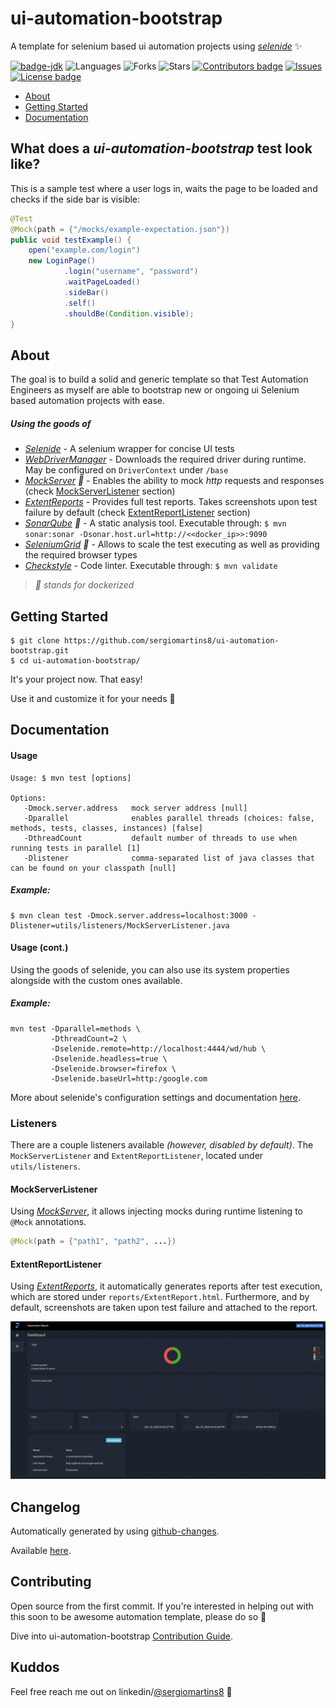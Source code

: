 # ui-automation-bootstrap

A template for selenium based ui automation projects using _[selenide](https://github.com/selenide/selenide)_ ✨

[![badge-jdk](https://img.shields.io/badge/jdk-8-green.svg)](http://www.oracle.com/technetwork/java/javase/downloads/index.html)
![Languages](https://img.shields.io/github/languages/top/sergiomartins8/ui-automation-bootstrap)
![Forks](https://img.shields.io/github/forks/sergiomartins8/ui-automation-bootstrap?style=social)
![Stars](https://img.shields.io/github/stars/sergiomartins8/ui-automation-bootstrap?style=social)
[![Contributors badge](https://img.shields.io/github/contributors/sergiomartins8/ui-automation-bootstrap)](https://github.com/sergiomartins8/ui-automation-bootstrap/graphs/contributors)
[![Issues](https://img.shields.io/github/issues/sergiomartins8/ui-automation-bootstrap)](https://github.com/sergiomartins8/ui-automation-bootstrap/issues)
[![License badge](https://img.shields.io/github/license/sergiomartins8/ui-automation-bootstrap)](http://www.apache.org/licenses/LICENSE-2.0)

* [About](#about)
* [Getting Started](#getting-started)
* [Documentation](#documentation)

## What does a _ui-automation-bootstrap_ test look like?

This is a sample test where a user logs in, waits the page to be loaded and checks if the side bar is visible:

```java
@Test
@Mock(path = {"/mocks/example-expectation.json"})
public void testExample() {
    open("example.com/login")
    new LoginPage()
            .login("username", "password")
            .waitPageLoaded()
            .sideBar()
            .self()
            .shouldBe(Condition.visible);
}
```

## About

The goal is to build a solid and generic template so that Test Automation Engineers as myself are able to bootstrap new or ongoing ui Selenium based automation projects with ease.

##### Using the goods of 
* _[Selenide](https://github.com/selenide/selenide)_ - A selenium wrapper for concise UI tests
* _[WebDriverManager](https://github.com/bonigarcia/webdrivermanager)_ - Downloads the required driver during runtime. May be configured on `DriverContext` under `/base`
* _[MockServer](https://www.mock-server.com/) 🐳_ - Enables the ability to mock _http_ requests and responses (check [MockServerListener](#mockserverlistener) section)
* _[ExtentReports](https://extentreports.com/)_ - Provides full test reports. Takes screenshots upon test failure by default (check [ExtentReportListener](#extentreportlistener) section)
* _[SonarQube](https://www.sonarqube.org/) 🐳_ - A static analysis tool. Executable through: `$ mvn sonar:sonar -Dsonar.host.url=http://<<docker_ip>>:9090`
* _[SeleniumGrid](https://github.com/SeleniumHQ/docker-selenium) 🐳_ - Allows to scale the test executing as well as providing the required browser types
* _[Checkstyle](https://maven.apache.org/plugins/maven-checkstyle-plugin/)_ - Code linter. Executable through: `$ mvn validate`

> _🐳 stands for dockerized_

## Getting Started

```shell script
$ git clone https://github.com/sergiomartins8/ui-automation-bootstrap.git
$ cd ui-automation-bootstrap/
```

It's your project now. That easy! 

Use it and customize it for your needs 🚀

## Documentation

#### Usage

```shell script
Usage: $ mvn test [options]

Options:
   -Dmock.server.address   mock server address [null]
   -Dparallel              enables parallel threads (choices: false, methods, tests, classes, instances) [false]
   -DthreadCount           default number of threads to use when running tests in parallel [1]
   -Dlistener              comma-separated list of java classes that can be found on your classpath [null]
```

##### Example:
````shell script
$ mvn clean test -Dmock.server.address=localhost:3000 -Dlistener=utils/listeners/MockServerListener.java
````

#### Usage (cont.)

Using the goods of selenide, you can also use its system properties alongside with the custom ones available.

##### Example:
```shell script
mvn test -Dparallel=methods \
         -DthreadCount=2 \
         -Dselenide.remote=http://localhost:4444/wd/hub \
         -Dselenide.headless=true \
         -Dselenide.browser=firefox \
         -Dselenide.baseUrl=http:/google.com
```

More about selenide's configuration settings and documentation [here](https://selenide.org/javadoc/current/com/codeborne/selenide/Configuration.html).

### Listeners

There are a couple listeners available _(however, disabled by default)_. 
The `MockServerListener` and `ExtentReportListener`, located under `utils/listeners`.

#### MockServerListener

Using _[MockServer](https://www.mock-server.com/)_, it allows injecting mocks during runtime listening to `@Mock` annotations.

````java
@Mock(path = {"path1", "path2", ...})
````

#### ExtentReportListener

Using _[ExtentReports](https://extentreports.com/)_, it automatically generates reports after test execution, which are stored under `reports/ExtentReport.html`. 
Furthermore, and by default, screenshots are taken upon test failure and attached to the report.

![](docs/reports.gif)

## Changelog

Automatically generated by using [github-changes](https://github.com/lalitkapoor/github-changes).

Available [here](/CHANGELOG.md).

## Contributing

Open source from the first commit. If you're interested in helping out with this soon to be awesome automation template, please do so 🙇‍

Dive into ui-automation-bootstrap [Contribution Guide](CONTRIBUTING.md).

## Kuddos

Feel free reach me out on linkedin/[@sergiomartins8](https://www.linkedin.com/in/sergiomartins8/) ‍🙌

